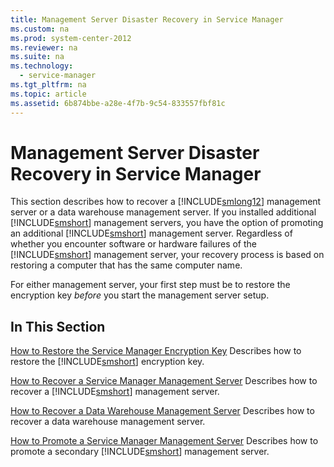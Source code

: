 ```yaml
---
title: Management Server Disaster Recovery in Service Manager
ms.custom: na
ms.prod: system-center-2012
ms.reviewer: na
ms.suite: na
ms.technology: 
  - service-manager
ms.tgt_pltfrm: na
ms.topic: article
ms.assetid: 6b874bbe-a28e-4f7b-9c54-833557fbf81c
---
```

# Management Server Disaster Recovery in Service Manager
This section describes how to recover a [!INCLUDE[smlong12](Token/smlong12_md.md)] management server or a data warehouse management server. If you installed additional [!INCLUDE[smshort](Token/smshort_md.md)] management servers, you have the option of promoting an additional [!INCLUDE[smshort](Token/smshort_md.md)] management server. Regardless of whether you encounter software or hardware failures of the [!INCLUDE[smshort](Token/smshort_md.md)] management server, your recovery process is based on restoring a computer that has the same computer name.

For either management server, your first step must be to restore the encryption key *before* you start the management server setup.

## In This Section
[How to Restore the Service Manager Encryption Key](How-to-Restore-the-Service-Manager-Encryption-Key.md)
Describes how to restore the [!INCLUDE[smshort](Token/smshort_md.md)] encryption key.

[How to Recover a Service Manager Management Server](How-to-Recover-a-Service-Manager-Management-Server.md)
Describes how to recover a [!INCLUDE[smshort](Token/smshort_md.md)] management server.

[How to Recover a Data Warehouse Management Server](How-to-Recover-a-Data-Warehouse-Management-Server.md)
Describes how to recover a data warehouse management server.

[How to Promote a Service Manager Management Server](How-to-Promote-a-Service-Manager-Management-Server.md)
Describes how to promote a secondary [!INCLUDE[smshort](Token/smshort_md.md)] management server.


